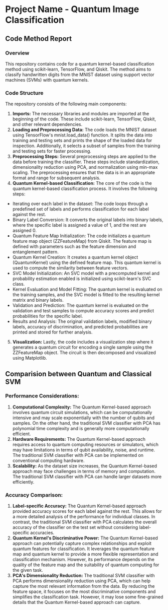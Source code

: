 # Project Name - Quantum Image Classification

## Code Method Report
### Overview
This repository contains code for a quantum kernel-based classification method using scikit-learn, TensorFlow, and Qiskit. The method aims to classify handwritten digits from the MNIST dataset using support vector machines (SVMs) with quantum kernels.

### Code Structure
The repository consists of the following main components:

1. **Imports:** The necessary libraries and modules are imported at the beginning of the code. These include scikit-learn, TensorFlow, Qiskit, and other relevant dependencies.
2. **Loading and Preprocessing Data:** The code loads the MNIST dataset using TensorFlow's mnist.load_data() function. It splits the data into training and testing sets and prints the shape of the loaded data for inspection. Additionally, it selects a subset of samples from the training and testing sets for faster processing.
3. **Preprocessing Steps:** Several preprocessing steps are applied to the data before training the classifier. These steps include standardization, dimensionality reduction using PCA, and normalization using min-max scaling. The preprocessing ensures that the data is in an appropriate format and range for subsequent analysis.
4. **Quantum Kernel-based Classification:** The core of the code is the quantum kernel-based classification process. It involves the following steps:
* Iterating over each label in the dataset: The code loops through a predefined set of labels and performs classification for each label against the rest.
* Binary Label Conversion: It converts the original labels into binary labels, where the specific label is assigned a value of 1, and the rest are assigned 0.
* Quantum Feature Map Initialization: The code initializes a quantum feature map object (ZZFeatureMap) from Qiskit. The feature map is defined with parameters such as the feature dimension and entanglement pattern.
* Quantum Kernel Creation: It creates a quantum kernel object (QuantumKernel) using the defined feature map. This quantum kernel is used to compute the similarity between feature vectors.
* SVC Model Initialization: An SVC model with a precomputed kernel and probability estimation enabled is initialized using scikit-learn's SVC class.
* Kernel Evaluation and Model Fitting: The quantum kernel is evaluated on the training samples, and the SVC model is fitted to the resulting kernel matrix and binary labels.
* Validation and Prediction: The quantum kernel is evaluated on the validation and test samples to compute accuracy scores and predict probabilities for the specific label.
* Results and Analysis: The original validation labels, modified binary labels, accuracy of discrimination, and predicted probabilities are printed and stored for further analysis.
5. **Visualization:** Lastly, the code includes a visualization step where it generates a quantum circuit for encoding a single sample using the ZZFeatureMap object. The circuit is then decomposed and visualized using Matplotlib.

## Comparision between Quantum and Classical SVM
### Performance Considerations:
1. **Computational Complexity:** The Quantum Kernel-based approach involves quantum circuit simulations, which can be computationally intensive and may scale exponentially with the number of qubits and samples. On the other hand, the traditional SVM classifier with PCA has polynomial time complexity and is generally more computationally efficient.
2. **Hardware Requirements:** The Quantum Kernel-based approach requires access to quantum computing resources or simulators, which may have limitations in terms of qubit availability, noise, and runtime. The traditional SVM classifier with PCA can be implemented on conventional computing hardware.
3. **Scalability:** As the dataset size increases, the Quantum Kernel-based approach may face challenges in terms of memory and computation. The traditional SVM classifier with PCA can handle larger datasets more efficiently.

### Accuracy Comparison:
1. **Label-specific Accuracy:** The Quantum Kernel-based approach provided accuracy scores for each label against the rest. This allows for a more detailed analysis of the performance for individual classes. In contrast, the traditional SVM classifier with PCA calculates the overall accuracy of the classifier on the test set without considering label-specific accuracies.
2. **Quantum Kernel's Discriminative Power:** The Quantum Kernel-based approach can potentially capture complex relationships and exploit quantum features for classification. It leverages the quantum feature map and quantum kernel to provide a more flexible representation and classification mechanism. However, its performance depends on the quality of the feature map and the suitability of quantum computing for the given task.
3. **PCA's Dimensionality Reduction:** The traditional SVM classifier with PCA performs dimensionality reduction using PCA, which can help capture the most relevant information from the data. By reducing the feature space, it focuses on the most discriminative components and simplifies the classification task. However, it may lose some fine-grained details that the Quantum Kernel-based approach can capture.
